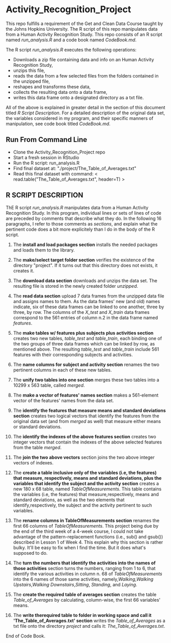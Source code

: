 # Activity_Recognition_Project
This repo fulfills a requirement of the Get and Clean Data Course taught by the Johns Hopkins University. The R script of this repo manipulates data from a Human Activity Recognition Study.
This repo consists of an R script named *run_analysis.R* and a code book named 
*CodeBook.md*.

The R script *run_analysis.R* executes the following operations:

* Downloads a zip file containing data and info on an Human Activity Recognition Study, 
* unzips this file, 
* reads the data from a few selected files from the folders contained in the unzipped
file, 
* reshapes and transforms these data, 
* collects the resulting data onto a data frame, 
* writes this data frame onto a designated directory as a txt file.

All of the above is explained in greater detail in the section of this document titled *R Script Description*. 
For a detailed description of the original data set, the variables considered in my program, and their specific manners of manipulation, see code book titled *CodeBook.md*.

## Run From Command Line

* Clone the Activity_Recognition_Project repo
* Start a fresh session in RStudio
* Run the R script: run_analysis.R
* Find final dataset at: "./project/The_Table_of_Averages.txt"
* Read this final dataset with command: < read.table("The_Table_of_Averages.txt", header=T) >

## R SCRIPT DESCRIPTION

ThE R script *run_analysis.R* manipulates data from a Human Activity Recognition Study.
In this program, individual lines or sets of lines of code are preceded by comments 
that describe what they do. In the following 16 paragraphs, I refer to those comments 
as *sections*, and explain what the pertinent code does a bit more explicitely than 
I do in the body of the R script.

1. The **install and load packages section** installs the needed packages and loads them to 
the library.

2. The **make/select target folder section** verifies the existence of the directory 
"project". If it turns out that this directory does not exists, it creates it.
 
3. The **download data section** downloads and unzips the data set. The resulting file
is stored in the newly created folder *unzipped*.
 
4. The **read data section** upload 7 data frames from the unzipped data file and 
assigns names to them. As the data frames' new (and old) names indicate, six of these
data frames can be linked to one another, three by three, by row. The columns of the 
*X_test* and *X_train* data frames correspond to the 561 entries of column n.2 in 
the data frame named *features*.

5. The **make tables w/ features plus subjects plus activities section** creates two 
new tables, *table_test* and *table_train*, each binding one of the two groups of 
three data frames which can be linked by row, as mentioned above. The resulting 
*table_test* and *table_train* include 561 features with their corresponding subjects 
and activities.

6. The **name columns for subject and activity section** renames the two pertinent 
columns in each of these new tables.

7. The **unify two tables into one section** merges these two tables into a 
10299 x 563 table, called *merged*.

8. The **make a vector of features' names section** makes a 561-element vector of 
the features' names from the data set.

9. The **identify the features that measure means and standard deviations section** 
creates two logical vectors that identify the features from the original data set 
(and from *merged* as well) that measure either means or standard deviations.

10. The **identify the indexes of the above features section** creates two integer 
vectors that contain  the indexes of the above selected features from the table 
*merged*.

11. The **join the two above vectors** section joins the two above integer vectors 
of indexes.

12. The **create a table inclusive only of the variables (i.e, the features) that 
measure, respectively, means and standard deviations, plus the variables that identify the 
subject and the activity section** creates a new 180 x 68 table, named 
*TableOfMeasurements*. This table contains the variables (i.e, the features) that 
measure,respectively, means and standard deviations, as well as the two elements that 
identify,respectively, the subject and the activity pertinent to such variables.

13. The **rename columns in TableOfMeasurements section** renames the first 66 
columns of *TableOfMeasurements*. This project being due by the end of the third week of
a 4-week course, I could not take advantage of the pattern-replacement functions
(i.e., sub() and gsub()) described in Lesson 1 of Week 4. This explain why this section
is rather bulky. It'll be easy to fix when I find the time. But it does what's supposed
to do.

14. The **turn the numbers that identify the activities into the  names of those 
activities** section turns the numbers, ranging from 1 to 6, that identify the various 
activities in column n. 68 of *TableOfMeasurements* into the 6 names of those same 
activities, namely,*Walking*,*Walking Upstairs*,*Walking Downstairs*,*Sitting*,
*Standing*, and *Laying*.

15. The **create the required table of averages section** creates the table 
*Table_of_Averages* by calculating, column-wise, the first 66 variables' means.

16. The **write therequired table to folder in working space and call it 
'The_Table_of_Averages.txt' section** writes the *Table_of_Averages* as a 
txt file onto the directory *project* and calls it: *The_Table_of_Averages.txt*.

End of Code Book.
